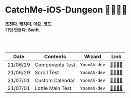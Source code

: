 # CatchMe-iOS-Dungeon 🧙🏻‍♀️🌈

**조진다. 캐치미. 아요. 코드. <br/>
가만 안둔다. Swift.** <br/>

<br/>
<br/>

| Date | Contents | Wizard | Link |
|--|--|--|--|
| 21/06/29 | Components Test | `YoonAh-dev` | [🌈🧚🏻‍♂️](https://github.com/TeamCatchMe/CatchMe-iOS-Dungeon/tree/main/YoonAh-dev/ComponentExample)|
| 21/06/29 | Scroll Test | `YoonAh-dev` | [🌈🧚🏻‍♂️](https://github.com/TeamCatchMe/CatchMe-iOS-Dungeon/tree/main/YoonAh-dev/CircleScrollTest)|
| 21/07/01 | Custom Calendar | `YoonAh-dev` | [🌈🧚🏻‍♂️](https://github.com/TeamCatchMe/CatchMe-iOS-Dungeon/tree/main/YoonAh-dev/CustomCalendar)|
| 21/07/01 | Lottie Main Test | `YoonAh-dev` | [🌈🧚🏻‍♂️](https://github.com/TeamCatchMe/CatchMe-iOS-Dungeon/tree/main/YoonAh-dev/MainLottieSample)|
